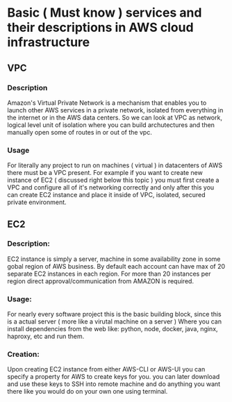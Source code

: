 # Basic ( Must know ) services and their descriptions in AWS cloud infrastructure

## VPC
### Description
Amazon's Virtual Private Network is a mechanism that enables you to launch other AWS services in a
private network, isolated from everything in the internet or in the AWS data centers. So we can look
at VPC as network, logical level unit of isolation where you can build archutectures and then manually
open some of routes in or out of the vpc. 
### Usage
For literally any project to run on machines ( virtual ) in datacenters of AWS there must be a VPC
present. For example if you want to create new instance of EC2 ( discussed right below this topic ) 
you must first create a VPC and configure all of it's networking correctly and only after this
you can create EC2 instance and place it inside of VPC, isolated, secured private environment.



## EC2
### Description:
EC2 instance is simply a server, machine in some availability zone in some gobal region of AWS business.
By default each account can have max of 20 separate EC2 instances in each region. For more than 20 instances
per region direct approval/communication from AMAZON is required. 
### Usage:
For nearly every software project this is the basic building block, since this is a actual server 
( more like a virutal machine on a server ) Where you can install dependencies from the web 
like: python, node, docker, java, nginx, haproxy, etc and run them.
### Creation:	
Upon creating EC2 instance from either AWS-CLI or AWS-UI you can specify a property for AWS to create keys for you.
you can later download and use these keys to SSH into remote machine and do anything you want there like you would do
on your own one using terminal.


